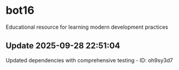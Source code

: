 # bot16
Educational resource for learning modern development practices

## Update 2025-09-28 22:51:04
Updated dependencies with comprehensive testing - ID: oh9sy3d7

